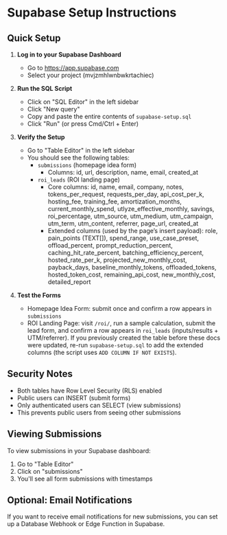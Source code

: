 # Supabase Setup Instructions

## Quick Setup

1. **Log in to your Supabase Dashboard**
   - Go to https://app.supabase.com
   - Select your project (mvjzmhlwnbwkrtachiec)

2. **Run the SQL Script**
   - Click on "SQL Editor" in the left sidebar
   - Click "New query"
   - Copy and paste the entire contents of `supabase-setup.sql`
   - Click "Run" (or press Cmd/Ctrl + Enter)

3. **Verify the Setup**
   - Go to "Table Editor" in the left sidebar
   - You should see the following tables:
     - `submissions` (homepage idea form)
       - Columns: id, url, description, name, email, created_at
     - `roi_leads` (ROI landing page)
       - Core columns: id, name, email, company, notes,
         tokens_per_request, requests_per_day, api_cost_per_k, hosting_fee, training_fee, amortization_months,
         current_monthly_spend, utlyze_effective_monthly, savings, roi_percentage,
         utm_source, utm_medium, utm_campaign, utm_term, utm_content, referrer, page_url, created_at
       - Extended columns (used by the page’s insert payload):
         role, pain_points (TEXT[]), spend_range,
         use_case_preset, offload_percent, prompt_reduction_percent, caching_hit_rate_percent, batching_efficiency_percent, hosted_rate_per_k,
         projected_new_monthly_cost, payback_days,
         baseline_monthly_tokens, offloaded_tokens, hosted_token_cost, remaining_api_cost, new_monthly_cost,
         detailed_report

4. **Test the Forms**
   - Homepage Idea Form: submit once and confirm a row appears in `submissions`
   - ROI Landing Page: visit `/roi/`, run a sample calculation, submit the lead form, and confirm a row appears in `roi_leads` (inputs/results + UTM/referrer). If you previously created the table before these docs were updated, re-run `supabase-setup.sql` to add the extended columns (the script uses `ADD COLUMN IF NOT EXISTS`).

## Security Notes

- Both tables have Row Level Security (RLS) enabled
- Public users can INSERT (submit forms)
- Only authenticated users can SELECT (view submissions)
- This prevents public users from seeing other submissions

## Viewing Submissions

To view submissions in your Supabase dashboard:
1. Go to "Table Editor"
2. Click on "submissions"
3. You'll see all form submissions with timestamps

## Optional: Email Notifications

If you want to receive email notifications for new submissions, you can set up a Database Webhook or Edge Function in Supabase.
